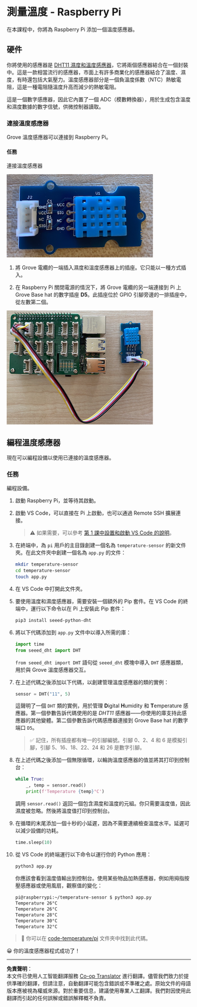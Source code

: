 <!--
CO_OP_TRANSLATOR_METADATA:
{
  "original_hash": "7678f7c67b97ee52d5727496dcd7d346",
  "translation_date": "2025-08-26T14:31:35+00:00",
  "source_file": "2-farm/lessons/1-predict-plant-growth/pi-temp.md",
  "language_code": "hk"
}
-->
# 測量溫度 - Raspberry Pi

在本課程中，你將為 Raspberry Pi 添加一個溫度感應器。

## 硬件

你將使用的感應器是 [DHT11 濕度和溫度感應器](https://www.seeedstudio.com/Grove-Temperature-Humidity-Sensor-DHT11.html)，它將兩個感應器結合在一個封裝中。這是一款相當流行的感應器，市面上有許多商業化的感應器結合了溫度、濕度，有時還包括大氣壓力。溫度感應器部分是一個負溫度係數（NTC）熱敏電阻，這是一種電阻隨溫度升高而減少的熱敏電阻。

這是一個數字感應器，因此它內置了一個 ADC（模數轉換器），用於生成包含溫度和濕度數據的數字信號，供微控制器讀取。

### 連接溫度感應器

Grove 溫度感應器可以連接到 Raspberry Pi。

#### 任務

連接溫度感應器

![Grove 溫度感應器](../../../../../translated_images/grove-dht11.07f8eafceee170043efbb53e1d15722bd4e00fbaa9ff74290b57e9f66eb82c17.hk.png)

1. 將 Grove 電纜的一端插入濕度和溫度感應器上的插座。它只能以一種方式插入。

1. 在 Raspberry Pi 關閉電源的情況下，將 Grove 電纜的另一端連接到 Pi 上 Grove Base hat 的數字插座 **D5**。此插座位於 GPIO 引腳旁邊的一排插座中，從左數第二個。

![Grove 溫度感應器連接到插座 A0](../../../../../translated_images/pi-temperature-sensor.3ff82fff672c8e565ef25a39d26d111de006b825a7e0867227ef4e7fbff8553c.hk.png)

## 編程溫度感應器

現在可以編程設備以使用已連接的溫度感應器。

### 任務

編程設備。

1. 啟動 Raspberry Pi，並等待其啟動。

1. 啟動 VS Code，可以直接在 Pi 上啟動，也可以通過 Remote SSH 擴展連接。

    > ⚠️ 如果需要，可以參考 [第 1 課中設置和啟動 VS Code 的說明](../../../1-getting-started/lessons/1-introduction-to-iot/pi.md)。

1. 在終端中，為 `pi` 用戶的主目錄創建一個名為 `temperature-sensor` 的新文件夾。在此文件夾中創建一個名為 `app.py` 的文件：

    ```sh
    mkdir temperature-sensor
    cd temperature-sensor
    touch app.py
    ```

1. 在 VS Code 中打開此文件夾。

1. 要使用溫度和濕度感應器，需要安裝一個額外的 Pip 套件。在 VS Code 的終端中，運行以下命令以在 Pi 上安裝此 Pip 套件：

    ```sh
    pip3 install seeed-python-dht
    ```

1. 將以下代碼添加到 `app.py` 文件中以導入所需的庫：

    ```python
    import time
    from seeed_dht import DHT
    ```

    `from seeed_dht import DHT` 語句從 `seeed_dht` 模塊中導入 `DHT` 感應器類，用於與 Grove 溫度感應器交互。

1. 在上述代碼之後添加以下代碼，以創建管理溫度感應器的類的實例：

    ```python
    sensor = DHT("11", 5)
    ```

    這聲明了一個 `DHT` 類的實例，用於管理 **D**igital **H**umidity 和 **T**emperature 感應器。第一個參數告訴代碼使用的是 *DHT11* 感應器——你使用的庫支持此感應器的其他變體。第二個參數告訴代碼感應器連接到 Grove Base hat 的數字端口 `D5`。

    > ✅ 記住，所有插座都有唯一的引腳編號。引腳 0、2、4 和 6 是模擬引腳，引腳 5、16、18、22、24 和 26 是數字引腳。

1. 在上述代碼之後添加一個無限循環，以輪詢溫度感應器的值並將其打印到控制台：

    ```python
    while True:
        _, temp = sensor.read()
        print(f'Temperature {temp}°C')
    ```

    調用 `sensor.read()` 返回一個包含濕度和溫度的元組。你只需要溫度值，因此濕度被忽略。然後將溫度值打印到控制台。

1. 在循環的末尾添加一個十秒的小延遲，因為不需要連續檢查溫度水平。延遲可以減少設備的功耗。

    ```python
    time.sleep(10)
    ```

1. 從 VS Code 的終端運行以下命令以運行你的 Python 應用：

    ```sh
    python3 app.py
    ```

    你應該會看到溫度值輸出到控制台。使用某些物品加熱感應器，例如用拇指按壓感應器或使用風扇，觀察值的變化：

    ```output
    pi@raspberrypi:~/temperature-sensor $ python3 app.py 
    Temperature 26°C
    Temperature 26°C
    Temperature 28°C
    Temperature 30°C
    Temperature 32°C
    ```

> 💁 你可以在 [code-temperature/pi](../../../../../2-farm/lessons/1-predict-plant-growth/code-temperature/pi) 文件夾中找到此代碼。

😀 你的溫度感應器程式成功了！

---

**免責聲明**：  
本文件已使用人工智能翻譯服務 [Co-op Translator](https://github.com/Azure/co-op-translator) 進行翻譯。儘管我們致力於提供準確的翻譯，但請注意，自動翻譯可能包含錯誤或不準確之處。原始文件的母語版本應被視為權威來源。對於重要信息，建議使用專業人工翻譯。我們對因使用此翻譯而引起的任何誤解或錯誤解釋概不負責。